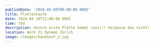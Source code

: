 ```yaml
---
publishDate: '2020-05-05T00:00:00.000Z'
title: Plattentaufe
date: 2024-04-18T22:00:00.000Z
time: tbd
description: Unsere erste Platte kommt raus!!! Verpasse das nicht!
location: Werk 21 Dynamo Zürich
image: /images/bandxost_2.jpg
---
```


